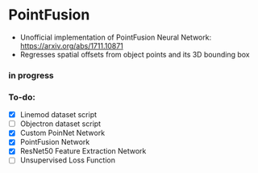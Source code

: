 # PointFusion
 - Unofficial implementation of PointFusion Neural Network: https://arxiv.org/abs/1711.10871
 - Regresses spatial offsets from object points and its 3D bounding box
 
### in progress
### To-do:
- [x] Linemod dataset script
- [ ] Objectron dataset script
- [x] Custom PoinNet Network
- [x] PointFusion Network
- [x] ResNet50 Feature Extraction Network
- [ ] Unsupervised Loss Function
